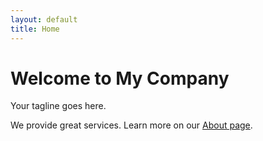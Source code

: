 ```yaml
---
layout: default
title: Home
---
```


# Welcome to My Company
Your tagline goes here.

We provide great services. Learn more on our [About page](/about).
